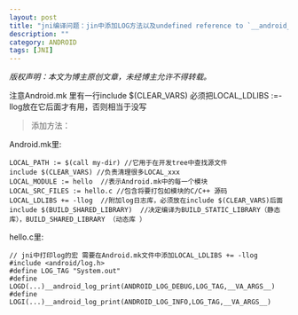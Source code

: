 ```yaml
---
layout: post
title: "jni编译问题：jin中添加LOG方法以及undefined reference to `__android_log_print'错误"
description: ""
category: ANDROID
tags: [JNI]
---
```


*版权声明：本文为博主原创文章，未经博主允许不得转载。*

注意Android.mk 里有一行include $(CLEAR_VARS)
必须把LOCAL_LDLIBS :=-llog放在它后面才有用，否则相当于没写
> 添加方法：

Android.mk里:

    LOCAL_PATH := $(call my-dir) //它用于在开发tree中查找源文件
    include $(CLEAR_VARS) //负责清理很多LOCAL_xxx
    LOCAL_MODULE := hello  //表示Android.mk中的每一个模块
    LOCAL_SRC_FILES := hello.c //包含将要打包如模块的C/C++ 源码
    LOCAL_LDLIBS += -llog  //附加log日志库，必须放在include $(CLEAR_VARS)后面
    include $(BUILD_SHARED_LIBRARY)  //决定编译为BUILD_STATIC_LIBRARY（静态库），BUILD_SHARED_LIBRARY （动态库 ）

hello.c里:

    // jni中打印log的宏 需要在Android.mk文件中添加LOCAL_LDLIBS += -llog
    #include <android/log.h>
    #define LOG_TAG "System.out"
    #define LOGD(...)__android_log_print(ANDROID_LOG_DEBUG,LOG_TAG,__VA_ARGS__)
    #define LOGI(...)__android_log_print(ANDROID_LOG_INFO,LOG_TAG,__VA_ARGS__)
